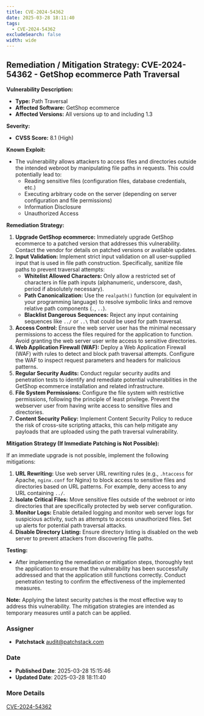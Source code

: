 ```yaml
---
title: CVE-2024-54362
date: 2025-03-28 18:11:40
tags:
  - CVE-2024-54362
excludeSearch: false
width: wide
---
```


## Remediation / Mitigation Strategy: CVE-2024-54362 - GetShop ecommerce Path Traversal

**Vulnerability Description:**

*   **Type:** Path Traversal
*   **Affected Software:** GetShop ecommerce
*   **Affected Versions:** All versions up to and including 1.3

**Severity:**

*   **CVSS Score:** 8.1 (High)

**Known Exploit:**

*   The vulnerability allows attackers to access files and directories outside the intended webroot by manipulating file paths in requests. This could potentially lead to:
    *   Reading sensitive files (configuration files, database credentials, etc.)
    *   Executing arbitrary code on the server (depending on server configuration and file permissions)
    *   Information Disclosure
    *   Unauthorized Access

**Remediation Strategy:**

1.  **Upgrade GetShop ecommerce:**  Immediately upgrade GetShop ecommerce to a patched version that addresses this vulnerability. Contact the vendor for details on patched versions or available updates.
2.  **Input Validation:** Implement strict input validation on all user-supplied input that is used in file path construction.  Specifically, sanitize file paths to prevent traversal attempts:
    *   **Whitelist Allowed Characters:** Only allow a restricted set of characters in file path inputs (alphanumeric, underscore, dash, period if absolutely necessary).
    *   **Path Canonicalization:** Use the `realpath()` function (or equivalent in your programming language) to resolve symbolic links and remove relative path components (`.`, `..`).
    *   **Blacklist Dangerous Sequences:**  Reject any input containing sequences like `../` or `..\` that could be used for path traversal.
3.  **Access Control:**  Ensure the web server user has the minimal necessary permissions to access the files required for the application to function.  Avoid granting the web server user write access to sensitive directories.
4.  **Web Application Firewall (WAF):** Deploy a Web Application Firewall (WAF) with rules to detect and block path traversal attempts. Configure the WAF to inspect request parameters and headers for malicious patterns.
5.  **Regular Security Audits:** Conduct regular security audits and penetration tests to identify and remediate potential vulnerabilities in the GetShop ecommerce installation and related infrastructure.
6.  **File System Permissions:** Configure the file system with restrictive permissions, following the principle of least privilege. Prevent the webserver user from having write access to sensitive files and directories.
7. **Content Security Policy:** Implement Content Security Policy to reduce the risk of cross-site scripting attacks, this can help mitigate any payloads that are uploaded using the path traversal vulnerability.

**Mitigation Strategy (If Immediate Patching is Not Possible):**

If an immediate upgrade is not possible, implement the following mitigations:

1.  **URL Rewriting:** Use web server URL rewriting rules (e.g., `.htaccess` for Apache, `nginx.conf` for Nginx) to block access to sensitive files and directories based on URL patterns. For example, deny access to any URL containing `../`.
2.  **Isolate Critical Files:**  Move sensitive files outside of the webroot or into directories that are specifically protected by web server configuration.
3.  **Monitor Logs:**  Enable detailed logging and monitor web server logs for suspicious activity, such as attempts to access unauthorized files.  Set up alerts for potential path traversal attacks.
4.  **Disable Directory Listing:** Ensure directory listing is disabled on the web server to prevent attackers from discovering file paths.

**Testing:**

*   After implementing the remediation or mitigation steps, thoroughly test the application to ensure that the vulnerability has been successfully addressed and that the application still functions correctly. Conduct penetration testing to confirm the effectiveness of the implemented measures.

**Note:** Applying the latest security patches is the most effective way to address this vulnerability. The mitigation strategies are intended as temporary measures until a patch can be applied.

### Assigner
- **Patchstack** <audit@patchstack.com>

### Date
- **Published Date**: 2025-03-28 15:15:46
- **Updated Date**: 2025-03-28 18:11:40

### More Details
[CVE-2024-54362](https://www.cvedetails.com/cve/CVE-2024-54362)